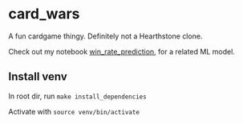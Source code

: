 # card_wars

A fun cardgame thingy. Definitely not a Hearthstone clone.

Check out my notebook [win_rate_prediction](https://github.com/wlinds/ITHS-AI22-TF/blob/main/Explorations/win_rate_prediction.ipynb), for a related ML model.

## Install venv

In root dir, run `make install_dependencies`

Activate with `source venv/bin/activate`
